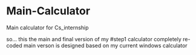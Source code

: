 # Main-Calculator
Main calculator for Cs_internship

so...
this the main and final version of my #step1 calculator
completely re-coded
main verson is designed based on my current windows calculator
